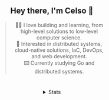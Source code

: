 <div align="center">

## Hey there, I'm Celso 🙂

<div style="max-width: 300px; ">

> 🧙‍♂️ I love building and learning, from high-level solutions to low-level computer science.<br>
> 🦉 Interested in distributed systems, cloud-native solutions, IaC, DevOps, and web development.<br>
> ⌨️ Currently studying Go and distributed systems.<br>

</div>

#

<details align="center">
<summary>Stats</summary>

<cr/>

<p style="text-align: center;">
<!--START_SECTION:waka-->

```txt
From: 02 November 2023 - To: 02 December 2023

Markdown          35 hrs 26 mins  ██████▓░░░░░░░░░░░░░░░░░░   27.09 %
Go                27 hrs 32 mins  █████▒░░░░░░░░░░░░░░░░░░░   21.05 %
TypeScript        20 hrs 13 mins  ████░░░░░░░░░░░░░░░░░░░░░   15.45 %
YAML              9 hrs 15 mins   █▓░░░░░░░░░░░░░░░░░░░░░░░   07.07 %
Lua               8 hrs 44 mins   █▓░░░░░░░░░░░░░░░░░░░░░░░   06.68 %
```

<!--END_SECTION:waka-->
</p>
  
<div>

<img src="http://github-readme-stats.vercel.app/api/top-langs/?username=celsobenedetti&layout=compact&custom_title=Languages&include_all_commits=true&count_private=true&langs_count=6&theme=transparent&bg_color=00000000" height="180em"/>
<img src="https://streak-stats.demolab.com?user=celsobenedetti&theme=transparent" height="180rem"/>

</div>

#

<a href="https://wakatime.com/@8a52c0fd-ec78-403a-81d0-07c674c564b3" title="Time coded since Jan 17 2022">
<img src="https://wakatime.com/badge/user/8a52c0fd-ec78-403a-81d0-07c674c564b3.svg" alt="Wakatime 2022" title="Time coded since Jan 17 2022" />
</a>

</details>

</div>
